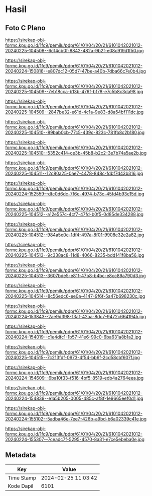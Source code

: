 # Hasil

## Foto C Plano

https://sirekap-obj-formc.kpu.go.id/1fc9/pemilu/pdpr/61/01/04/20/21/6101042021012-20240225-104508--6c14cb0f-8842-482a-9b2f-e08c919d1f50.jpg

https://sirekap-obj-formc.kpu.go.id/1fc9/pemilu/pdpr/61/01/04/20/21/6101042021012-20240224-150816--e807dc12-05d7-47be-a40b-7dba66c7e0b4.jpg

https://sirekap-obj-formc.kpu.go.id/1fc9/pemilu/pdpr/61/01/04/20/21/6101042021012-20240225-104509--7eb18cca-b13b-476f-bf78-e7c5b8c3da98.jpg

https://sirekap-obj-formc.kpu.go.id/1fc9/pemilu/pdpr/61/01/04/20/21/6101042021012-20240225-104509--2847be32-e61d-4c1a-9e83-d8a54bf111dc.jpg

https://sirekap-obj-formc.kpu.go.id/1fc9/pemilu/pdpr/61/01/04/20/21/6101042021012-20240225-104510--89bab0cb-77c5-439c-823c-781fb8c2b180.jpg

https://sirekap-obj-formc.kpu.go.id/1fc9/pemilu/pdpr/61/01/04/20/21/6101042021012-20240225-104510--5352c414-ce3b-45b8-b2c2-3e7b74a5ae2b.jpg

https://sirekap-obj-formc.kpu.go.id/1fc9/pemilu/pdpr/61/01/04/20/21/6101042021012-20240225-104511--12c80a25-0ae7-4478-848c-fdbf7d43b316.jpg

https://sirekap-obj-formc.kpu.go.id/1fc9/pemilu/pdpr/61/01/04/20/21/6101042021012-20240224-152559--dfc0d6dc-7f6e-4974-b73c-45fd4b93e15d.jpg

https://sirekap-obj-formc.kpu.go.id/1fc9/pemilu/pdpr/61/01/04/20/21/6101042021012-20240225-104512--a12e557c-4cf7-47fd-b0f5-0d85de334288.jpg

https://sirekap-obj-formc.kpu.go.id/1fc9/pemilu/pdpr/61/01/04/20/21/6101042021012-20240225-104512--984a5e0c-1df4-497a-8f01-9908c32e2a82.jpg

https://sirekap-obj-formc.kpu.go.id/1fc9/pemilu/pdpr/61/01/04/20/21/6101042021012-20240225-104513--9c338ac8-11d8-4066-8235-bdd141f8ba56.jpg

https://sirekap-obj-formc.kpu.go.id/1fc9/pemilu/pdpr/61/01/04/20/21/6101042021012-20240225-104513--3607bde5-e81f-47b8-b4bc-e8cc89a790d3.jpg

https://sirekap-obj-formc.kpu.go.id/1fc9/pemilu/pdpr/61/01/04/20/21/6101042021012-20240225-104514--8c56edc6-ee0a-4147-9f6f-5a47b698230c.jpg

https://sirekap-obj-formc.kpu.go.id/1fc9/pemilu/pdpr/61/01/04/20/21/6101042021012-20240224-153843--2ae9d398-13af-42aa-8dc7-9472c6641945.jpg

https://sirekap-obj-formc.kpu.go.id/1fc9/pemilu/pdpr/61/01/04/20/21/6101042021012-20240224-154019--c1e4dfc1-1b57-41e6-99c0-6ba631a8b1a2.jpg

https://sirekap-obj-formc.kpu.go.id/1fc9/pemilu/pdpr/61/01/04/20/21/6101042021012-20240225-104515--7c213fdf-0973-4f54-bb6f-2cd58cbf607f.jpg

https://sirekap-obj-formc.kpu.go.id/1fc9/pemilu/pdpr/61/01/04/20/21/6101042021012-20240224-154609--6ba10f33-f516-4bf5-8519-edb4a2764eea.jpg

https://sirekap-obj-formc.kpu.go.id/1fc9/pemilu/pdpr/61/01/04/20/21/6101042021012-20240224-154839--e1a5b205-0005-485c-af8f-1e9665eef0d1.jpg

https://sirekap-obj-formc.kpu.go.id/1fc9/pemilu/pdpr/61/01/04/20/21/6101042021012-20240224-155102--5adba46e-7ee7-426b-a9bd-b6a02339c41e.jpg

https://sirekap-obj-formc.kpu.go.id/1fc9/pemilu/pdpr/61/01/04/20/21/6101042021012-20240224-155307--7ceadc7f-5295-4570-8a31-e7ce5ebeba0e.jpg


## Metadata

| Key        | Value               |
| ---------- | ------------------- |
| Time Stamp | 2024-02-25 11:03:42 |
| Kode Dapil | 6101                |



